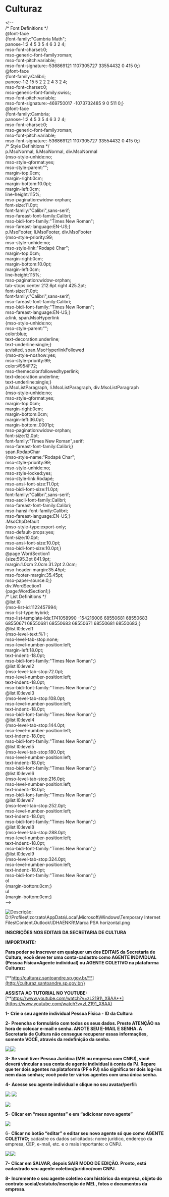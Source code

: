 # Culturaz

  
&lt;!--  
 /\* Font Definitions \*/  
 @font-face  
	{font-family:"Cambria Math";  
	panose-1:2 4 5 3 5 4 6 3 2 4;  
	mso-font-charset:0;  
	mso-generic-font-family:roman;  
	mso-font-pitch:variable;  
	mso-font-signature:-536869121 1107305727 33554432 0 415 0;}  
@font-face  
	{font-family:Calibri;  
	panose-1:2 15 5 2 2 2 4 3 2 4;  
	mso-font-charset:0;  
	mso-generic-font-family:swiss;  
	mso-font-pitch:variable;  
	mso-font-signature:-469750017 -1073732485 9 0 511 0;}  
@font-face  
	{font-family:Cambria;  
	panose-1:2 4 5 3 5 4 6 3 2 4;  
	mso-font-charset:0;  
	mso-generic-font-family:roman;  
	mso-font-pitch:variable;  
	mso-font-signature:-536869121 1107305727 33554432 0 415 0;}  
 /\* Style Definitions \*/  
 p.MsoNormal, li.MsoNormal, div.MsoNormal  
	{mso-style-unhide:no;  
	mso-style-qformat:yes;  
	mso-style-parent:"";  
	margin-top:0cm;  
	margin-right:0cm;  
	margin-bottom:10.0pt;  
	margin-left:0cm;  
	line-height:115%;  
	mso-pagination:widow-orphan;  
	font-size:11.0pt;  
	font-family:"Calibri",sans-serif;  
	mso-fareast-font-family:Calibri;  
	mso-bidi-font-family:"Times New Roman";  
	mso-fareast-language:EN-US;}  
p.MsoFooter, li.MsoFooter, div.MsoFooter  
	{mso-style-priority:99;  
	mso-style-unhide:no;  
	mso-style-link:"Rodapé Char";  
	margin-top:0cm;  
	margin-right:0cm;  
	margin-bottom:10.0pt;  
	margin-left:0cm;  
	line-height:115%;  
	mso-pagination:widow-orphan;  
	tab-stops:center 212.6pt right 425.2pt;  
	font-size:11.0pt;  
	font-family:"Calibri",sans-serif;  
	mso-fareast-font-family:Calibri;  
	mso-bidi-font-family:"Times New Roman";  
	mso-fareast-language:EN-US;}  
a:link, span.MsoHyperlink  
	{mso-style-unhide:no;  
	mso-style-parent:"";  
	color:blue;  
	text-decoration:underline;  
	text-underline:single;}  
a:visited, span.MsoHyperlinkFollowed  
	{mso-style-noshow:yes;  
	mso-style-priority:99;  
	color:\#954F72;  
	mso-themecolor:followedhyperlink;  
	text-decoration:underline;  
	text-underline:single;}  
p.MsoListParagraph, li.MsoListParagraph, div.MsoListParagraph  
	{mso-style-unhide:no;  
	mso-style-qformat:yes;  
	margin-top:0cm;  
	margin-right:0cm;  
	margin-bottom:0cm;  
	margin-left:36.0pt;  
	margin-bottom:.0001pt;  
	mso-pagination:widow-orphan;  
	font-size:12.0pt;  
	font-family:"Times New Roman",serif;  
	mso-fareast-font-family:Calibri;}  
span.RodapChar  
	{mso-style-name:"Rodapé Char";  
	mso-style-priority:99;  
	mso-style-unhide:no;  
	mso-style-locked:yes;  
	mso-style-link:Rodapé;  
	mso-ansi-font-size:11.0pt;  
	mso-bidi-font-size:11.0pt;  
	font-family:"Calibri",sans-serif;  
	mso-ascii-font-family:Calibri;  
	mso-fareast-font-family:Calibri;  
	mso-hansi-font-family:Calibri;  
	mso-fareast-language:EN-US;}  
.MsoChpDefault  
	{mso-style-type:export-only;  
	mso-default-props:yes;  
	font-size:10.0pt;  
	mso-ansi-font-size:10.0pt;  
	mso-bidi-font-size:10.0pt;}  
@page WordSection1  
	{size:595.3pt 841.9pt;  
	margin:1.0cm 2.0cm 31.2pt 2.0cm;  
	mso-header-margin:35.45pt;  
	mso-footer-margin:35.45pt;  
	mso-paper-source:0;}  
div.WordSection1  
	{page:WordSection1;}  
 /\* List Definitions \*/  
 @list l0  
	{mso-list-id:1122457994;  
	mso-list-type:hybrid;  
	mso-list-template-ids:1741058990 -154216006 68550681 68550683 68550671 68550681 68550683 68550671 68550681 68550683;}  
@list l0:level1  
	{mso-level-text:%1-;  
	mso-level-tab-stop:none;  
	mso-level-number-position:left;  
	margin-left:18.0pt;  
	text-indent:-18.0pt;  
	mso-bidi-font-family:"Times New Roman";}  
@list l0:level2  
	{mso-level-tab-stop:72.0pt;  
	mso-level-number-position:left;  
	text-indent:-18.0pt;  
	mso-bidi-font-family:"Times New Roman";}  
@list l0:level3  
	{mso-level-tab-stop:108.0pt;  
	mso-level-number-position:left;  
	text-indent:-18.0pt;  
	mso-bidi-font-family:"Times New Roman";}  
@list l0:level4  
	{mso-level-tab-stop:144.0pt;  
	mso-level-number-position:left;  
	text-indent:-18.0pt;  
	mso-bidi-font-family:"Times New Roman";}  
@list l0:level5  
	{mso-level-tab-stop:180.0pt;  
	mso-level-number-position:left;  
	text-indent:-18.0pt;  
	mso-bidi-font-family:"Times New Roman";}  
@list l0:level6  
	{mso-level-tab-stop:216.0pt;  
	mso-level-number-position:left;  
	text-indent:-18.0pt;  
	mso-bidi-font-family:"Times New Roman";}  
@list l0:level7  
	{mso-level-tab-stop:252.0pt;  
	mso-level-number-position:left;  
	text-indent:-18.0pt;  
	mso-bidi-font-family:"Times New Roman";}  
@list l0:level8  
	{mso-level-tab-stop:288.0pt;  
	mso-level-number-position:left;  
	text-indent:-18.0pt;  
	mso-bidi-font-family:"Times New Roman";}  
@list l0:level9  
	{mso-level-tab-stop:324.0pt;  
	mso-level-number-position:left;  
	text-indent:-18.0pt;  
	mso-bidi-font-family:"Times New Roman";}  
ol  
	{margin-bottom:0cm;}  
ul  
	{margin-bottom:0cm;}  
--&gt;  


![Descri&#xE7;&#xE3;o: D:\Profiles\lzorzato\AppData\Local\Microsoft\Windows\Temporary Internet Files\Content.Outlook\IDHAENKR\Marca PSA horizontal.png](file:///C:/Users/break/AppData/Local/Packages/oice_16_974fa576_32c1d314_2e29/AC/Temp/msohtmlclip1/01/clip_image002.gif)

**INSCRIÇÕES NOS EDITAIS DA SECRETARIA DE CULTURA**

**IMPORTANTE:**

**Para poder se inscrever em qualquer um dos EDITAIS da Secretaria de Cultura, você deve ter uma conta-cadastro como AGENTE INDIVIDUAL \(Pessoa Física=Agente individual\) ou AGENTE COLETIVO na plataforma Culturaz:**

[**http://culturaz.santoandre.sp.gov.br/**](http://culturaz.santoandre.sp.gov.br/)

**ASSISTA AO TUTORIAL NO YOUTUBE:** [**https://www.youtube.com/watch?v=zL2191\_X8AA**](https://www.youtube.com/watch?v=zL2191_X8AA)

**1-**      **Crie o seu agente individual Pessoa Física - ID da Cultura**

**2-**      **Preencha o formulário com todos os seus dados. Preste ATENÇÃO na hora de colocar e-mail e senha. ANOTE SEU E-MAIL E SENHA. A Secretaria de Cultura não consegue recuperar essas informações, somente VOCÊ, através da redefinição da senha.**

![](file:///C:/Users/break/AppData/Local/Packages/oice_16_974fa576_32c1d314_2e29/AC/Temp/msohtmlclip1/01/clip_image003.gif)![](file:///C:/Users/break/AppData/Local/Packages/oice_16_974fa576_32c1d314_2e29/AC/Temp/msohtmlclip1/01/clip_image005.jpg)

**3-**      **Se você tiver Pessoa Jurídica \(MEI ou empresa com CNPJ\), você deverá vincular a sua conta de agente individual à conta da PJ. Repare que ter dois agentes na plataforma \(PF e PJ\) não significa ter dois log-ins nem duas senhas; você pode ter vários agentes com uma única senha.**

**4-**      **Acesse seu agente individual e clique no seu avatar/perfil:**

![](file:///C:/Users/break/AppData/Local/Packages/oice_16_974fa576_32c1d314_2e29/AC/Temp/msohtmlclip1/01/clip_image006.gif) ![](file:///C:/Users/break/AppData/Local/Packages/oice_16_974fa576_32c1d314_2e29/AC/Temp/msohtmlclip1/01/clip_image008.jpg)

![](file:///C:/Users/break/AppData/Local/Packages/oice_16_974fa576_32c1d314_2e29/AC/Temp/msohtmlclip1/01/clip_image009.gif)

**5-**      **Clicar em “meus agentes” e em “adicionar novo agente”**

![](file:///C:/Users/break/AppData/Local/Packages/oice_16_974fa576_32c1d314_2e29/AC/Temp/msohtmlclip1/01/clip_image011.jpg)

6-      **Clicar no botão “editar” e editar seu novo agente só que como AGENTE COLETIVO;** cadastre os dados solicitados: nome jurídico, endereço da empresa, CEP, e-mail, etc. e o mais importante: o CNPJ.

![](file:///C:/Users/break/AppData/Local/Packages/oice_16_974fa576_32c1d314_2e29/AC/Temp/msohtmlclip1/01/clip_image012.gif)![](file:///C:/Users/break/AppData/Local/Packages/oice_16_974fa576_32c1d314_2e29/AC/Temp/msohtmlclip1/01/clip_image014.jpg)

**7-**      **Clicar em SALVAR, depois SAIR MODO DE EDIÇÃO. Pronto, está cadastrado seu agente coletivo/jurídico/com CNPJ.**

**8-**      **Incremente o seu agente coletivo com histórico da empresa, objeto do contrato social/estatuto/inscrição de MEI., fotos e documentos da empresa.**

